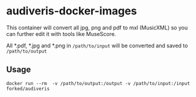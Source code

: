 # audiveris-docker-images

This container will convert all jpg, png and pdf to mxl (MusicXML) so you can further edit it with tools like MuseScore.

All *.pdf, *.jpg and *.png in `/path/to/input` will be converted and saved to `/path/to/output`

Usage
-------------
`docker run --rm  -v /path/to/output:/output -v /path/to/input:/input forked/audiveris`
